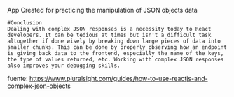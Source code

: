 App Created for practicing the manipulation of JSON objects data

    #Conclusion
    Dealing with complex JSON responses is a necessity today to React developers. It can be tedious at times but isn't a difficult task altogether if done wisely by breaking down large pieces of data into smaller chunks. This can be done by properly observing how an endpoint is giving back data to the frontend, especially the name of the keys, the type of values returned, etc. Working with complex JSON responses also improves your debugging skills.

fuente:
https://www.pluralsight.com/guides/how-to-use-reactjs-and-complex-json-objects